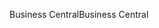 <span data-ttu-id="cb72a-101">Business Central</span><span class="sxs-lookup"><span data-stu-id="cb72a-101">Business Central</span></span>
